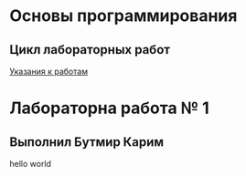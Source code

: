 # Основы программирования
## Цикл лабораторных работ

[Указания к работам](resources/directions.md)

# Лабораторна работа № 1
## Выполнил Бутмир Карим

hello world

